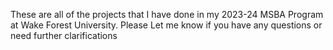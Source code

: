 These are all of the projects that I have done in my 2023-24 MSBA Program at Wake Forest University.  Please Let me know if you have any questions or need further clarifications
